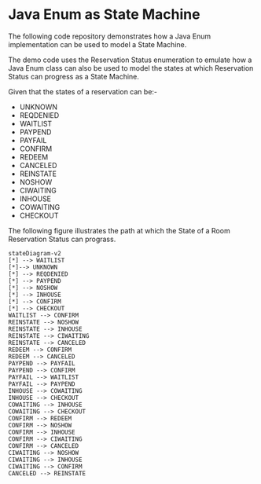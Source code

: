 # Java Enum as State Machine

The following code repository demonstrates how a Java Enum implementation can be used 
to model a State Machine.

The demo code uses the Reservation Status enumeration to emulate how a Java Enum class can also be used to model the states at which Reservation Status can progress as a State Machine.

Given that the states of a reservation can be:-

- UNKNOWN
- REQDENIED
- WAITLIST
- PAYPEND
- PAYFAIL
- CONFIRM
- REDEEM
- CANCELED
- REINSTATE
- NOSHOW
- CIWAITING
- INHOUSE
- COWAITING
- CHECKOUT

The following figure illustrates the path at which the State of a Room Reservation Status can prograss.

```mermaid
stateDiagram-v2
[*] --> WAITLIST 
[*]--> UNKNOWN 
[*] --> REQDENIED 
[*] --> PAYPEND 
[*] --> NOSHOW 
[*] --> INHOUSE 
[*] --> CONFIRM 
[*] --> CHECKOUT 
WAITLIST --> CONFIRM 
REINSTATE --> NOSHOW 
REINSTATE --> INHOUSE 
REINSTATE --> CIWAITING 
REINSTATE --> CANCELED 
REDEEM --> CONFIRM 
REDEEM --> CANCELED 
PAYPEND --> PAYFAIL 
PAYPEND --> CONFIRM 
PAYFAIL --> WAITLIST 
PAYFAIL --> PAYPEND 
INHOUSE --> COWAITING 
INHOUSE --> CHECKOUT 
COWAITING --> INHOUSE 
COWAITING --> CHECKOUT 
CONFIRM --> REDEEM 
CONFIRM --> NOSHOW 
CONFIRM --> INHOUSE 
CONFIRM --> CIWAITING 
CONFIRM --> CANCELED 
CIWAITING --> NOSHOW 
CIWAITING --> INHOUSE 
CIWAITING --> CONFIRM 
CANCELED --> REINSTATE 
```
